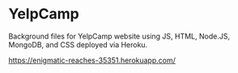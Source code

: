 # YelpCamp

Background files for YelpCamp website using JS, HTML, Node.JS, MongoDB, and CSS deployed via Heroku.

https://enigmatic-reaches-35351.herokuapp.com/
